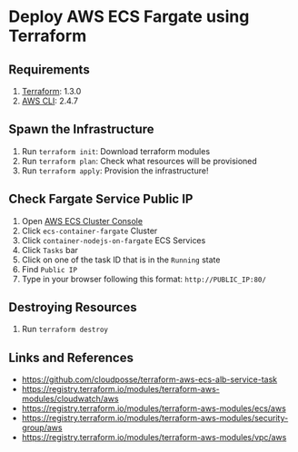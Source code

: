 # Deploy AWS ECS Fargate using Terraform

## Requirements
1. [Terraform](https://developer.hashicorp.com/terraform/tutorials/aws-get-started/install-cli): 1.3.0
2. [AWS CLI](https://docs.aws.amazon.com/cli/latest/userguide/getting-started-install.html): 2.4.7

## Spawn the Infrastructure
1. Run `terraform init`: Download terraform modules
2. Run `terraform plan`: Check what resources will be provisioned
3. Run `terraform apply`: Provision the infrastructure!

## Check Fargate Service Public IP
1. Open [AWS ECS Cluster Console](https://us-east-2.console.aws.amazon.com/ecs/home?region=us-east-2#/clusters)
2. Click `ecs-container-fargate` Cluster
3. Click `container-nodejs-on-fargate` ECS Services
4. Click `Tasks` bar
5. Click on one of the task ID that is in the `Running` state
6. Find `Public IP`
7. Type in your browser following this format: `http://PUBLIC_IP:80/`

## Destroying Resources
1. Run `terraform destroy`

## Links and References
- https://github.com/cloudposse/terraform-aws-ecs-alb-service-task
- https://registry.terraform.io/modules/terraform-aws-modules/cloudwatch/aws
- https://registry.terraform.io/modules/terraform-aws-modules/ecs/aws
- https://registry.terraform.io/modules/terraform-aws-modules/security-group/aws
- https://registry.terraform.io/modules/terraform-aws-modules/vpc/aws
